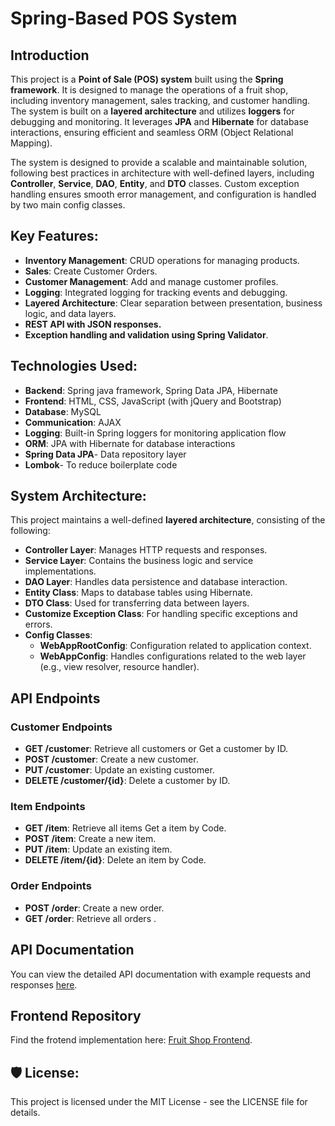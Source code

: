 # Spring-Based POS System

## Introduction

This project is a **Point of Sale (POS) system** built using the **Spring framework**. It is designed to manage the operations of a fruit shop, including inventory management, sales tracking, and customer handling. The system is built on a **layered architecture** and utilizes **loggers** for debugging and monitoring. It leverages **JPA** and **Hibernate** for database interactions, ensuring efficient and seamless ORM (Object Relational Mapping).

The system is designed to provide a scalable and maintainable solution, following best practices in architecture with well-defined layers, including **Controller**, **Service**, **DAO**, **Entity**, and **DTO** classes. Custom exception handling ensures smooth error management, and configuration is handled by two main config classes.

## Key Features:
- **Inventory Management**: CRUD operations for managing products.
- **Sales**: Create Customer Orders.
- **Customer Management**: Add and manage customer profiles.
- **Logging**: Integrated logging for tracking events and debugging.
- **Layered Architecture**: Clear separation between presentation, business logic, and data layers.
- **REST API with JSON responses.**
- **Exception handling and validation using Spring Validator**.

## Technologies Used:
- **Backend**: Spring java framework, Spring Data JPA, Hibernate
- **Frontend**: HTML, CSS, JavaScript (with jQuery and Bootstrap)
- **Database**: MySQL
- **Communication**: AJAX
- **Logging**: Built-in Spring loggers for monitoring application flow
- **ORM**: JPA with Hibernate for database interactions
- **Spring Data JPA**- Data repository layer
- **Lombok**- To reduce boilerplate code

## System Architecture:
This project maintains a well-defined **layered architecture**, consisting of the following:
- **Controller Layer**: Manages HTTP requests and responses.
- **Service Layer**: Contains the business logic and service implementations.
- **DAO Layer**: Handles data persistence and database interaction.
- **Entity Class**: Maps to database tables using Hibernate.
- **DTO Class**: Used for transferring data between layers.
- **Customize Exception Class**: For handling specific exceptions and errors.
- **Config Classes**: 
  - **WebAppRootConfig**: Configuration related to application context.
  - **WebAppConfig**: Handles configurations related to the web layer (e.g., view resolver, resource handler).
## API Endpoints

### Customer Endpoints

- **GET /customer**: Retrieve all customers or Get a customer by ID.
- **POST /customer**: Create a new customer.
- **PUT /customer**: Update an existing customer.
- **DELETE /customer/{id}**: Delete a customer by ID.

### Item Endpoints

- **GET /item**: Retrieve all items Get a item by Code.
- **POST /item**: Create a new item.
- **PUT /item**: Update an existing item.
- **DELETE /item/{id}**: Delete an item by Code.

### Order Endpoints

- **POST /order**: Create a new order.
- **GET /order**: Retrieve all orders .

## API Documentation

You can view the detailed API documentation with example requests and responses [here](https://documenter.getpostman.com/view/35385949/2sAXxS7Azd).

## Frontend Repository
Find the frotend implementation here: [Fruit Shop Frontend](https://github.com/madhushiillesinghe/Fruit-Shop-Spring-Frontend-.git).

## 🛡️ License:
This project is licensed under the MIT License - see the LICENSE file for details.




